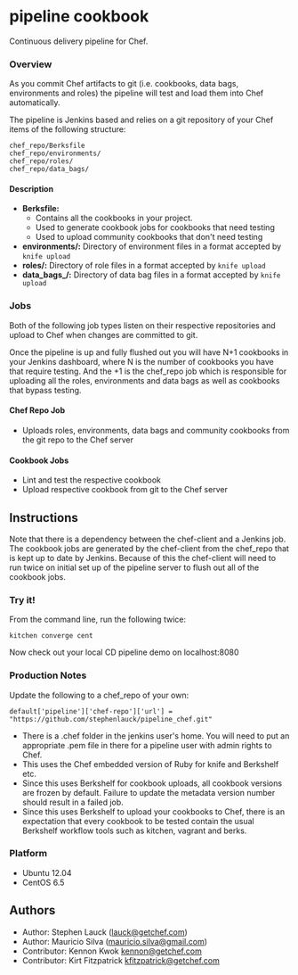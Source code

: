 pipeline cookbook
=================
Continuous delivery pipeline for Chef.

### Overview

As you commit Chef artifacts to git (i.e. cookbooks, data bags, environments and roles) the pipeline will test and load them into Chef automatically.

The pipeline is Jenkins based and relies on a git repository of your Chef items of the following structure:

    chef_repo/Berksfile
    chef_repo/environments/
    chef_repo/roles/
    chef_repo/data_bags/


#### Description

- **Berksfile:** 
  - Contains all the cookbooks in your project.
  - Used to generate cookbook jobs for cookbooks that need testing
  - Used to upload community cookbooks that don't need testing
- **environments/:** Directory of environment files in a format accepted by `knife upload`
- **roles/:** Directory of role files in a format accepted by `knife upload`
- **data_bags_/:** Directory of data bag files in a format accepted by `knife upload`

### Jobs

Both of the following job types listen on their respective repositories and upload to Chef when changes are committed to git.

Once the pipeline is up and fully flushed out you will have N+1 cookbooks in your Jenkins dashboard, where N is the number of cookbooks you have that require testing.  And the +1 is the chef\_repo job which is responsible for uploading all the roles, environments and data bags as well as cookbooks that bypass testing.

#### Chef Repo Job
- Uploads roles, environments, data bags and community cookbooks from the git repo to the Chef server

#### Cookbook Jobs
- Lint and test the respective cookbook
- Upload respective cookbook from git to the Chef server

## Instructions

Note that there is a dependency between the chef-client and a Jenkins job.  The cookbook jobs are generated by the chef-client from the chef\_repo that is kept up to date by Jenkins.  Because of this the chef-client will need to run twice on initial set up of the pipeline server to flush out all of the cookbook jobs.  

### Try it!
From the command line, run the following twice:

`kitchen converge cent`

Now check out your local CD pipeline demo on localhost:8080


### Production Notes

Update the following to a chef\_repo of your own:

`default['pipeline']['chef-repo']['url'] = "https://github.com/stephenlauck/pipeline_chef.git"`


- There is a .chef folder in the jenkins user's home. You will need to put an appropriate .pem file in there for a pipeline user with admin rights to Chef.
- This uses the Chef embedded version of Ruby for knife and Berkshelf etc.
- Since this uses Berkshelf for cookbook uploads, all cookbook versions are frozen by default.  Failure to update the metadata version number should result in a failed job.
- Since this uses Berkshelf to upload your cookbooks to Chef, there is an expectation that every cookbook to be tested contain the usual Berkshelf workflow tools such as kitchen, vagrant and berks.


### Platform

* Ubuntu 12.04
* CentOS 6.5



Authors
-----------------
- Author: Stephen Lauck (<lauck@getchef.com>)
- Author: Mauricio Silva (<mauricio.silva@gmail.com>)
- Contributor: Kennon Kwok <kennon@getchef.com>
- Contributor: Kirt Fitzpatrick <kfitzpatrick@getchef.com>
